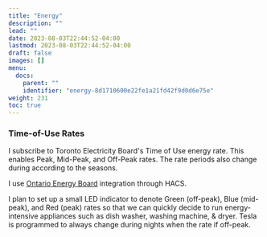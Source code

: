 ```yaml
---
title: "Energy"
description: ""
lead: ""
date: 2023-08-03T22:44:52-04:00
lastmod: 2023-08-03T22:44:52-04:00
draft: false
images: []
menu:
  docs:
    parent: ""
    identifier: "energy-8d1710600e22fe1a21fd42f9d0d6e75e"
weight: 231
toc: true
---
```


### Time-of-Use Rates

I subscribe to Toronto Electricity Board's Time of Use energy rate.  This enables Peak, Mid-Peak, and Off-Peak rates. The rate periods also change during according to the seasons.  

I use [Ontario Energy Board](https://github.com/jrfernandes/ontario_energy_board) integration through HACS.  

I plan to set up a small LED indicator to denote Green (off-peak), Blue (mid-peak), and Red (peak) rates so that we can quickly decide to run energy-intensive appliances such as dish washer, washing machine, & dryer.  Tesla is programmed to always change during nights when the rate if off-peak. 